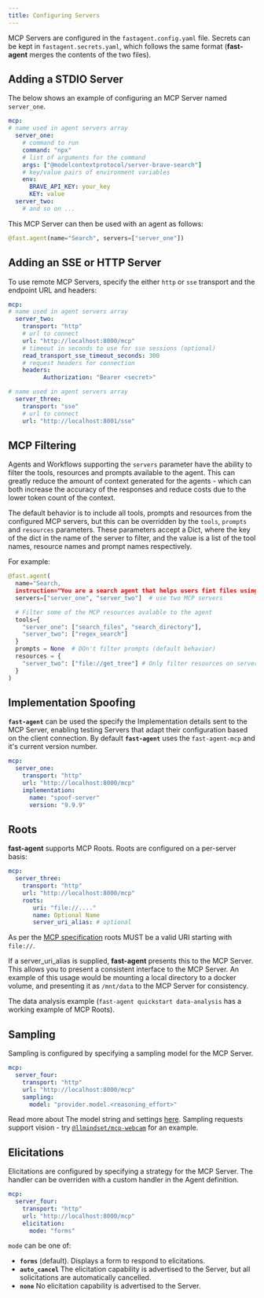 ```yaml
---
title: Configuring Servers
---
```


MCP Servers are configured in the `fastagent.config.yaml` file. Secrets can be kept in `fastagent.secrets.yaml`, which follows the same format (**fast-agent** merges the contents of the two files). 

## Adding a STDIO Server

The below shows an example of configuring an MCP Server named `server_one`. 

```yaml title="fastagent.config.yaml"
mcp:
# name used in agent servers array
  server_one:
    # command to run
    command: "npx" 
    # list of arguments for the command
    args: ["@modelcontextprotocol/server-brave-search"]
    # key/value pairs of environment variables
    env:
      BRAVE_API_KEY: your_key
      KEY: value
  server_two:
    # and so on ...

```

This MCP Server can then be used with an agent as follows:
```python
@fast.agent(name="Search", servers=["server_one"])
```


## Adding an SSE or HTTP Server

To use remote MCP Servers, specify the either `http` or `sse` transport and the endpoint URL and headers:

```yaml title="fastagent.config.yaml"
mcp:
# name used in agent servers array
  server_two:
    transport: "http"
    # url to connect
    url: "http://localhost:8000/mcp"
    # timeout in seconds to use for sse sessions (optional)
    read_transport_sse_timeout_seconds: 300
    # request headers for connection
    headers: 
          Authorization: "Bearer <secret>"

# name used in agent servers array
  server_three:
    transport: "sse"
    # url to connect
    url: "http://localhost:8001/sse"

```

## MCP Filtering

Agents and Workflows supporting the `servers` parameter have the ability to filter the tools, resources and prompts available to the agent.  This can greatly reduce the amount of context generated for the agents - which can both increase the accuracy of the responses and reduce costs due to the lower token count of the context.  

The default behavior is to include all tools, prompts and resources from the configured MCP servers, but this can be overridden by the `tools`, `prompts` and `resources` parameters.  These parameters accept a Dict, where the key of the dict in the name of the server to filter, and the value is a list of the tool names, resource names and prompt names respectively.

For example:
```python
@fast.agent(
  name="Search,
  instruction="You are a search agent that helps users fint files using the provided tools.",
  servers=["server_one", "server_two"]  # use two MCP servers

  # Filter some of the MCP resources avalable to the agent
  tools={
    "server_one": ["search_files", "search_directory"],
    "server_two": ["regex_search"]
  }
  prompts = None  # DOn't filter prompts (default behavior)
  resources = {
    "server_two": ["file://get_tree"] # Only filter resources on server_two
  }
)

```

## Implementation Spoofing

**`fast-agent`** can be used the specify the Implementation details sent to the MCP Server, enabling testing Servers that adapt their configuration based on the client connection. By default **`fast-agent`** uses the `fast-agent-mcp` and it's current version number.

```yaml title="fastagent.config.yaml"
mcp:
  server_one:
    transport: "http"
    url: "http://localhost:8000/mcp"
    implementation:
      name: "spoof-server"
      version: "9.9.9"
```


## Roots

**fast-agent** supports MCP Roots. Roots are configured on a per-server basis:

```yaml title="fastagent.config.yaml"
mcp:
  server_three:
    transport: "http"
    url: "http://localhost:8000/mcp"
    roots:
       uri: "file://...." 
       name: Optional Name
       server_uri_alias: # optional
```

As per the [MCP specification](https://github.com/modelcontextprotocol/specification/blob/41749db0c4c95b97b99dc056a403cf86e7f3bc76/schema/2025-03-26/schema.ts#L1185-L1191) roots MUST be a valid URI starting with `file://`.

If a server_uri_alias is supplied, **fast-agent** presents this to the MCP Server. This allows you to present a consistent interface to the MCP Server. An example of this usage would be mounting a local directory to a docker volume, and presenting it as `/mnt/data` to the MCP Server for consistency.

The data analysis example (`fast-agent quickstart data-analysis` has a working example of MCP Roots).

## Sampling

Sampling is configured by specifying a sampling model for the MCP Server. 

```yaml title="fastagent.config.yaml"
mcp:
  server_four:
    transport: "http"
    url: "http://localhost:8000/mcp"
    sampling:
      model: "provider.model.<reasoning_effort>"        
```

Read more about The model string and settings [here](../models/index.md). Sampling requests support vision - try [`@llmindset/mcp-webcam`](https://github.com/evalstate/mcp-webcam) for an example.

## Elicitations

Elicitations are configured by specifying a strategy for the MCP Server. The handler can be overriden with a custom handler in the Agent definition.

```yaml title="fastagent.config.yaml"
mcp:
  server_four:
    transport: "http"
    url: "http://localhost:8000/mcp"
    elicitation:
      mode: "forms"         
```

`mode` can be one of:

- **`forms`** (default). Displays a form to respond to elicitations.
- **`auto_cancel`** The elicitation capability is advertised to the Server, but all solicitations are automatically cancelled.
- **`none`** No elicitation capability is advertised to the Server.



